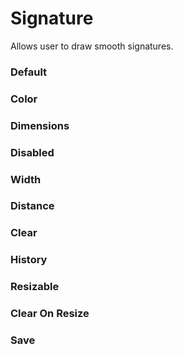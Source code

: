 # Signature

Allows user to draw smooth signatures.

<Playground />

<Usage />

<Api />

<GlobalConfig />

<Examples />

### Default

<Example value="default" />

### Color

<Example value="color" />

### Dimensions

<Example value="dimensions" />

### Disabled

<Example value="disabled" />

### Width

<Example value="width" />

### Distance

<Example value="distance" />

### Clear

<Example value="clear" />

### History

<Example value="history" />

### Resizable

<Example value="resizable" />

### Clear On Resize

<Example value="clear-on-resize" />

### Save

<Example value="save" />

<Checklist 
    accessibility={false}
    bidirectionality="N/A"
    cssParts={true}
    cssVariables="N/A"
    documentation={true}
    examples={true}
    events={true}
    keyboard={false}
    methods={true}
    playground={false}
    properties={false}
    skeleton={false}
    slots="N/A"
/>

<LastModified />
